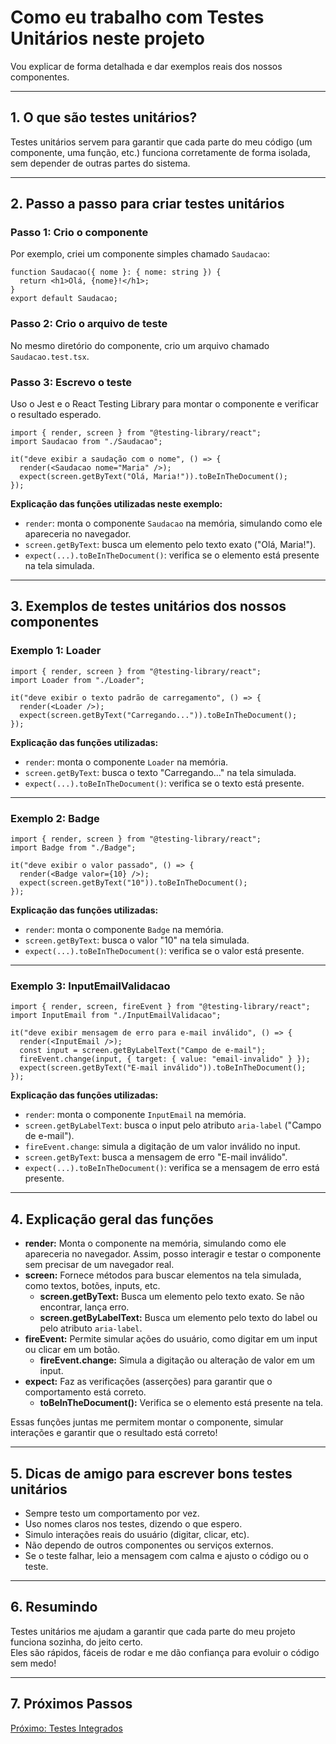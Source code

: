# Como eu trabalho com Testes Unitários neste projeto

Vou explicar de forma detalhada e dar exemplos reais dos nossos componentes.

---

## 1. O que são testes unitários?

Testes unitários servem para garantir que cada parte do meu código (um componente, uma função, etc.) funciona corretamente de forma isolada, sem depender de outras partes do sistema.

---

## 2. Passo a passo para criar testes unitários

### Passo 1: Crio o componente

Por exemplo, criei um componente simples chamado `Saudacao`:

```tsx
function Saudacao({ nome }: { nome: string }) {
  return <h1>Olá, {nome}!</h1>;
}
export default Saudacao;
```

### Passo 2: Crio o arquivo de teste

No mesmo diretório do componente, crio um arquivo chamado `Saudacao.test.tsx`.

### Passo 3: Escrevo o teste

Uso o Jest e o React Testing Library para montar o componente e verificar o resultado esperado.

```tsx
import { render, screen } from "@testing-library/react";
import Saudacao from "./Saudacao";

it("deve exibir a saudação com o nome", () => {
  render(<Saudacao nome="Maria" />);
  expect(screen.getByText("Olá, Maria!")).toBeInTheDocument();
});
```

**Explicação das funções utilizadas neste exemplo:**

- `render`: monta o componente `Saudacao` na memória, simulando como ele apareceria no navegador.
- `screen.getByText`: busca um elemento pelo texto exato ("Olá, Maria!").
- `expect(...).toBeInTheDocument()`: verifica se o elemento está presente na tela simulada.

---

## 3. Exemplos de testes unitários dos nossos componentes

### Exemplo 1: Loader

```tsx
import { render, screen } from "@testing-library/react";
import Loader from "./Loader";

it("deve exibir o texto padrão de carregamento", () => {
  render(<Loader />);
  expect(screen.getByText("Carregando...")).toBeInTheDocument();
});
```

**Explicação das funções utilizadas:**

- `render`: monta o componente `Loader` na memória.
- `screen.getByText`: busca o texto "Carregando..." na tela simulada.
- `expect(...).toBeInTheDocument()`: verifica se o texto está presente.

---

### Exemplo 2: Badge

```tsx
import { render, screen } from "@testing-library/react";
import Badge from "./Badge";

it("deve exibir o valor passado", () => {
  render(<Badge valor={10} />);
  expect(screen.getByText("10")).toBeInTheDocument();
});
```

**Explicação das funções utilizadas:**

- `render`: monta o componente `Badge` na memória.
- `screen.getByText`: busca o valor "10" na tela simulada.
- `expect(...).toBeInTheDocument()`: verifica se o valor está presente.

---

### Exemplo 3: InputEmailValidacao

```tsx
import { render, screen, fireEvent } from "@testing-library/react";
import InputEmail from "./InputEmailValidacao";

it("deve exibir mensagem de erro para e-mail inválido", () => {
  render(<InputEmail />);
  const input = screen.getByLabelText("Campo de e-mail");
  fireEvent.change(input, { target: { value: "email-invalido" } });
  expect(screen.getByText("E-mail inválido")).toBeInTheDocument();
});
```

**Explicação das funções utilizadas:**

- `render`: monta o componente `InputEmail` na memória.
- `screen.getByLabelText`: busca o input pelo atributo `aria-label` ("Campo de e-mail").
- `fireEvent.change`: simula a digitação de um valor inválido no input.
- `screen.getByText`: busca a mensagem de erro "E-mail inválido".
- `expect(...).toBeInTheDocument()`: verifica se a mensagem de erro está presente.

---

## 4. Explicação geral das funções

- **render:** Monta o componente na memória, simulando como ele apareceria no navegador. Assim, posso interagir e testar o componente sem precisar de um navegador real.
- **screen:** Fornece métodos para buscar elementos na tela simulada, como textos, botões, inputs, etc.
  - **screen.getByText:** Busca um elemento pelo texto exato. Se não encontrar, lança erro.
  - **screen.getByLabelText:** Busca um elemento pelo texto do label ou pelo atributo `aria-label`.
- **fireEvent:** Permite simular ações do usuário, como digitar em um input ou clicar em um botão.
  - **fireEvent.change:** Simula a digitação ou alteração de valor em um input.
- **expect:** Faz as verificações (asserções) para garantir que o comportamento está correto.
  - **toBeInTheDocument():** Verifica se o elemento está presente na tela.

Essas funções juntas me permitem montar o componente, simular interações e garantir que o resultado está correto!

---

## 5. Dicas de amigo para escrever bons testes unitários

- Sempre testo um comportamento por vez.
- Uso nomes claros nos testes, dizendo o que espero.
- Simulo interações reais do usuário (digitar, clicar, etc).
- Não dependo de outros componentes ou serviços externos.
- Se o teste falhar, leio a mensagem com calma e ajusto o código ou o teste.

---

## 6. Resumindo

Testes unitários me ajudam a garantir que cada parte do meu projeto funciona sozinha, do jeito certo.  
Eles são rápidos, fáceis de rodar e me dão confiança para evoluir o código sem medo!

---

## 7. Próximos Passos

[Próximo: Testes Integrados](./TestesIntegrados.md)
